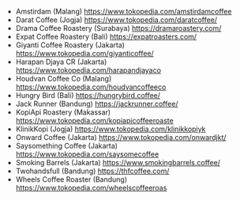 - Amstirdam (Malang) <https://www.tokopedia.com/amstirdamcoffee>
- Darat Coffee (Jogja) <https://www.tokopedia.com/daratcoffee/>
- Drama Coffee Roastery (Surabaya) <https://dramaroastery.com/>
- Expat Coffee Roastery (Bali) <https://expatroasters.com/>
- Giyanti Coffee Roastery (Jakarta) <https://www.tokopedia.com/giyanticoffee/>
- Harapan Djaya CR (Jakarta) <https://www.tokopedia.com/harapandjayaco>
- Houdvan Coffee Co (Malang) <https://www.tokopedia.com/houdvancoffeeco>
- Hungry Bird (Bali) <https://hungrybird.coffee/>
- Jack Runner (Bandung) <https://jackrunner.coffee/>
- KopiApi Roastery (Makassar) <https://www.tokopedia.com/kopiapicoffeeroaste>
- KlinikKopi (Jogja) <https://www.tokopedia.com/klinikkopiyk>
- Onward Coffee (Jakarta) <https://www.tokopedia.com/onwardjkt/>
- Saysomething Coffee (Jakarta) <https://www.tokopedia.com/saysomecoffee>
- Smoking Barrels (Jakarta) <https://www.smokingbarrels.coffee/>
- Twohandsfull (Bandung) <https://thfcoffee.com/>
- Wheels Coffee Roaster (Bandung) <https://www.tokopedia.com/wheelscoffeeroas>
